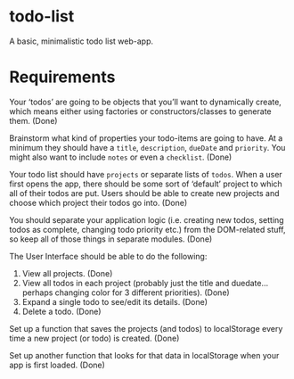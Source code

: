 # todo-list
A basic, minimalistic todo list web-app.

# Requirements
Your ‘todos’ are going to be objects that you’ll want to dynamically create, which means either using factories or constructors/classes to generate them. (Done)

Brainstorm what kind of properties your todo-items are going to have. At a minimum they should have a `title`, `description`, `dueDate` and `priority`. You might also want to include `notes` or even a `checklist`. (Done)

Your todo list should have `projects` or separate lists of `todos`. When a user first opens the app, there should be some sort of ‘default’ project to which all of their todos are put. Users should be able to create new projects and choose which project their todos go into. (Done)

You should separate your application logic (i.e. creating new todos, setting todos as complete, changing todo priority etc.) from the DOM-related stuff, so keep all of those things in separate modules. (Done)

The User Interface should be able to do the following:
  1. View all projects. (Done)
  2. View all todos in each project (probably just the title and duedate… perhaps changing color for 3 different priorities). (Done)
  3. Expand a single todo to see/edit its details. (Done)
  4. Delete a todo. (Done)

Set up a function that saves the projects (and todos) to localStorage every time a new project (or todo) is created. (Done)

Set up another function that looks for that data in localStorage when your app is first loaded. (Done)